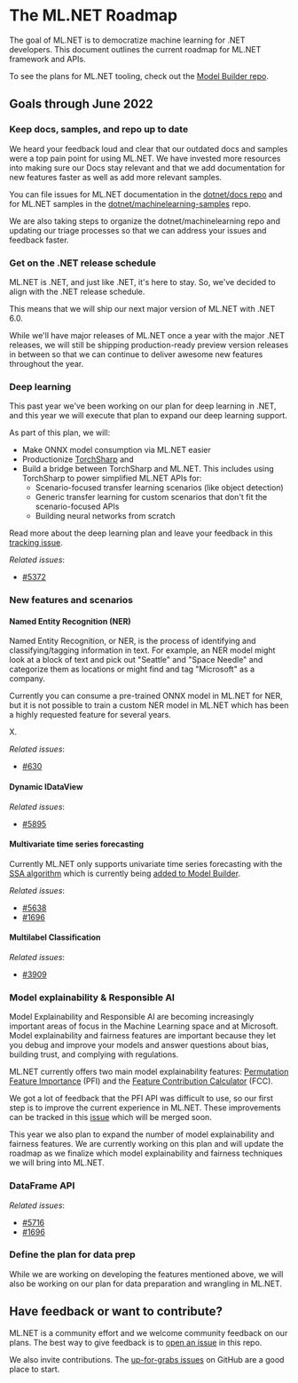 # The ML.NET Roadmap

The goal of ML.NET is to democratize machine learning for .NET developers. This document outlines the current roadmap for ML.NET framework and APIs.

To see the plans for ML.NET tooling, check out the [Model Builder repo](https://github.com/dotnet/machinelearning-modelbuilder).

## Goals through June 2022

### Keep docs, samples, and repo up to date

We heard your feedback loud and clear that our outdated docs and samples were a top pain point for using ML.NET. We have invested more resources into making sure our Docs stay relevant and that we add documentation for new features faster as well as add more relevant samples.

You can file issues for ML.NET documentation in the [dotnet/docs repo](https://github.com/dotnet/docs) and for ML.NET samples in the [dotnet/machinelearning-samples](https://github.com/dotnet/machinelearning-samples) repo.

We are also taking steps to organize the dotnet/machinelearning repo and updating our triage processes so that we can address your issues and feedback faster.

### Get on the .NET release schedule

ML.NET is .NET, and just like .NET, it's here to stay. So, we've decided to align with the .NET release schedule.

This means that we will ship our next major version of ML.NET with .NET 6.0.

While we'll have major releases of ML.NET once a year with the major .NET releases, we will still be shipping production-ready preview version releases in between so that we can continue to deliver awesome new features throughout the year.

### Deep learning

This past year we've been working on our plan for deep learning in .NET, and this year we will execute that plan to expand our deep learning support.

As part of this plan, we will:

- Make ONNX model consumption via ML.NET easier
- Productionize [TorchSharp](https://github.com/xamarin/TorchSharp) and
- Build a bridge between TorchSharp and ML.NET. This includes using TorchSharp to power simplified ML.NET APIs for:
  - Scenario-focused transfer learning scenarios (like object detection)
  - Generic transfer learning for custom scenarios that don't fit the scenario-focused APIs
  - Building neural networks from scratch

Read more about the deep learning plan and leave your feedback in this [tracking issue](https://github.com/dotnet/machinelearning/issues/X).

*Related issues*:

- [#5372](https://github.com/dotnet/machinelearning/issues/5372)

### New features and scenarios

#### Named Entity Recognition (NER)

Named Entity Recognition, or NER, is the process of identifying and classifying/tagging information in text. For example, an NER model might look at a block of text and pick out "Seattle" and "Space Needle" and categorize them as locations or might find and tag "Microsoft" as a company.

Currently you can consume a pre-trained ONNX model in ML.NET for NER, but it is not possible to train a custom NER model in ML.NET which has been a highly requested feature for several years.

X.

*Related issues*:

- [#630](https://github.com/dotnet/machinelearning/issues/630)

#### Dynamic IDataView

*Related issues*:

- [#5895](https://github.com/dotnet/machinelearning/issues/5895)

#### Multivariate time series forecasting

Currently ML.NET only supports univariate time series forecasting with the [SSA algorithm](https://docs.microsoft.com/dotnet/api/microsoft.ml.transforms.timeseries.ssaforecastingestimator?view=ml-dotnet) which is currently being [added to Model Builder](linkhere).



*Related issues*:

- [#5638](https://github.com/dotnet/machinelearning/issues/5638)
- [#1696](https://github.com/dotnet/machinelearning/issues/1696)

#### Multilabel Classification

*Related issues*:

- [#3909](https://github.com/dotnet/machinelearning/issues/3909)

### Model explainability & Responsible AI

Model Explainability and Responsible AI are becoming increasingly important areas of focus in the Machine Learning space and at Microsoft. Model explainability and fairness features are important because they let you debug and improve your models and answer questions about bias, building trust, and complying with regulations.

ML.NET currently offers two main model explainability features: [Permutation Feature Importance](https://docs.microsoft.com/dotnet/api/microsoft.ml.permutationfeatureimportanceextensions?view=ml-dotnet) (PFI) and the [Feature Contribution Calculator](https://docs.microsoft.com/dotnet/api/microsoft.ml.transforms.featurecontributioncalculatingestimator?view=ml-dotnet) (FCC).

We got a lot of feedback that the PFI API was difficult to use, so our first step is to improve the current experience in ML.NET. These improvements can be tracked in this [issue](https://github.com/dotnet/machinelearning/issues/5625) which will be merged soon.

This year we also plan to expand the number of model explainability and fairness features. We are currently working on this plan and will update the roadmap as we finalize which model explainability and fairness techniques we will bring into ML.NET.

### DataFrame API

*Related issues*:

- [#5716](https://github.com/dotnet/machinelearning/issues/5716)
- [#1696](https://github.com/dotnet/machinelearning/issues/1696)

### Define the plan for data prep

While we are working on developing the features mentioned above, we will also be working on our plan for data preparation and wrangling in ML.NET.

## Have feedback or want to contribute?

ML.NET is a community effort and we welcome community feedback on our plans. The best way to give feedback is to [open an issue](https://github.com/dotnet/machinelearning/issues/new/choose) in this repo.

We also invite contributions. The [up-for-grabs issues](https://github.com/dotnet/machinelearning/issues?q=is%3Aopen+is%3Aissue+label%3Aup-for-grabs) on GitHub are a good place to start.
